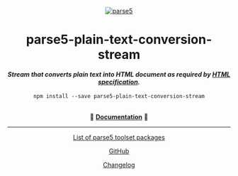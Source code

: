 <p align="center">
    <a href="https://github.com/inikulin/parse5">
        <img src="https://raw.github.com/inikulin/parse5/master/media/logo.png" alt="parse5" />
    </a>
</p>

<div align="center">
<h1>parse5-plain-text-conversion-stream</h1>
<i><b>Stream that converts plain text into HTML document as required by <a href="https://html.spec.whatwg.org/#read-text">HTML specification</a>.</b></i>
</div>
<br>

<div align="center">
<code>npm install --save parse5-plain-text-conversion-stream</code>
</div>
<br>

<p align="center">
  📖 <a href="https://parse5.js.org/modules/parse5_plain_text_conversion_stream.html"><b>Documentation</b></a> 📖
</p>

---

<p align="center">
  <a href="https://github.com/inikulin/parse5/tree/master/docs/list-of-packages.md">List of parse5 toolset packages</a>
</p>

<p align="center">
    <a href="https://github.com/inikulin/parse5">GitHub</a>
</p>

<p align="center">
    <a href="https://github.com/inikulin/parse5/releases">Changelog</a>
</p>
